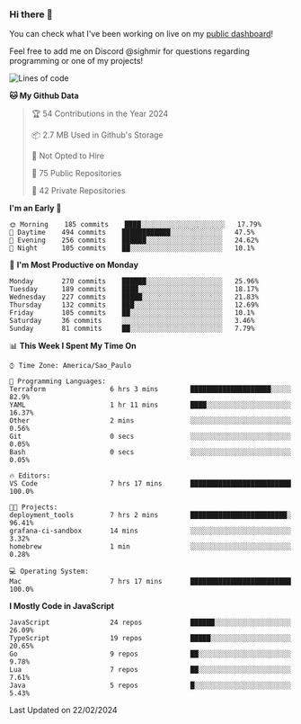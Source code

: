 ### Hi there 👋

<!--
**guicaulada/guicaulada** is a ✨ _special_ ✨ repository because its `README.md` (this file) appears on your GitHub profile.

Here are some ideas to get you started:

- 🔭 I’m currently working on ...
- 🌱 I’m currently learning ...
- 👯 I’m looking to collaborate on ...
- 🤔 I’m looking for help with ...
- 💬 Ask me about ...
- 📫 How to reach me: ...
- 😄 Pronouns: ...
- ⚡ Fun fact: ...
-->

You can check what I've been working on live on my [public dashboard](https://guicaulada.grafana.net/public-dashboards/7b7f644500ec4e6cb5d7a4e7b5ed0dab)!

Feel free to add me on Discord @sighmir for questions regarding programming or one of my projects!

<!--START_SECTION:waka-->
![Lines of code](https://img.shields.io/badge/From%20Hello%20World%20I%27ve%20Written-24.5%20million%20lines%20of%20code-blue)

**🐱 My Github Data** 

> 🏆 54 Contributions in the Year 2024
 > 
> 📦 2.7 MB Used in Github's Storage 
 > 
> 🚫 Not Opted to Hire
 > 
> 📜 75 Public Repositories 
 > 
> 🔑 42 Private Repositories  
 > 
**I'm an Early 🐤** 

```text
🌞 Morning    185 commits    ████░░░░░░░░░░░░░░░░░░░░░   17.79% 
🌆 Daytime    494 commits    ████████████░░░░░░░░░░░░░   47.5% 
🌃 Evening    256 commits    ██████░░░░░░░░░░░░░░░░░░░   24.62% 
🌙 Night      105 commits    ██░░░░░░░░░░░░░░░░░░░░░░░   10.1%

```
📅 **I'm Most Productive on Monday** 

```text
Monday       270 commits    ██████░░░░░░░░░░░░░░░░░░░   25.96% 
Tuesday      189 commits    ████░░░░░░░░░░░░░░░░░░░░░   18.17% 
Wednesday    227 commits    █████░░░░░░░░░░░░░░░░░░░░   21.83% 
Thursday     132 commits    ███░░░░░░░░░░░░░░░░░░░░░░   12.69% 
Friday       105 commits    ██░░░░░░░░░░░░░░░░░░░░░░░   10.1% 
Saturday     36 commits     ░░░░░░░░░░░░░░░░░░░░░░░░░   3.46% 
Sunday       81 commits     ██░░░░░░░░░░░░░░░░░░░░░░░   7.79%

```


📊 **This Week I Spent My Time On** 

```text
⌚︎ Time Zone: America/Sao_Paulo

💬 Programming Languages: 
Terraform                6 hrs 3 mins        ████████████████████░░░░░   82.9% 
YAML                     1 hr 11 mins        ████░░░░░░░░░░░░░░░░░░░░░   16.37% 
Other                    2 mins              ░░░░░░░░░░░░░░░░░░░░░░░░░   0.56% 
Git                      0 secs              ░░░░░░░░░░░░░░░░░░░░░░░░░   0.05% 
Bash                     0 secs              ░░░░░░░░░░░░░░░░░░░░░░░░░   0.05%

🔥 Editors: 
VS Code                  7 hrs 17 mins       █████████████████████████   100.0%

🐱‍💻 Projects: 
deployment_tools         7 hrs 2 mins        ████████████████████████░   96.41% 
grafana-ci-sandbox       14 mins             ░░░░░░░░░░░░░░░░░░░░░░░░░   3.32% 
homebrew                 1 min               ░░░░░░░░░░░░░░░░░░░░░░░░░   0.28%

💻 Operating System: 
Mac                      7 hrs 17 mins       █████████████████████████   100.0%

```

**I Mostly Code in JavaScript** 

```text
JavaScript               24 repos            ██████░░░░░░░░░░░░░░░░░░░   26.09% 
TypeScript               19 repos            █████░░░░░░░░░░░░░░░░░░░░   20.65% 
Go                       9 repos             ██░░░░░░░░░░░░░░░░░░░░░░░   9.78% 
Lua                      7 repos             ██░░░░░░░░░░░░░░░░░░░░░░░   7.61% 
Java                     5 repos             █░░░░░░░░░░░░░░░░░░░░░░░░   5.43%

```



 Last Updated on 22/02/2024
<!--END_SECTION:waka-->
